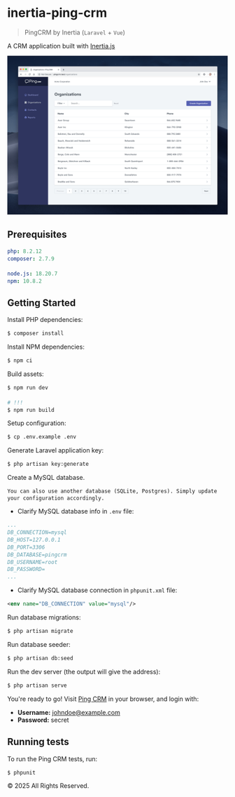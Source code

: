 # inertia-ping-crm

> PingCRM by Inertia (`Laravel` + `Vue`)

A CRM application built with [Inertia.js](https://inertiajs.com/)

![PingCRM](screenshot.png)

## Prerequisites

```yaml
php: 8.2.12
composer: 2.7.9

node.js: 18.20.7
npm: 10.8.2
```

## Getting Started

Install PHP dependencies:

```bash
$ composer install
```

Install NPM dependencies:

```bash
$ npm ci
```

Build assets:

```bash
$ npm run dev

# !!!
$ npm run build
```

Setup configuration:

```bash
$ cp .env.example .env
```

Generate Laravel application key:

```bash
$ php artisan key:generate
```

Create a MySQL database.

    You can also use another database (SQLite, Postgres). Simply update your configuration accordingly.

- Clarify MySQL database info in `.env` file:

```yaml
...
DB_CONNECTION=mysql
DB_HOST=127.0.0.1
DB_PORT=3306
DB_DATABASE=pingcrm
DB_USERNAME=root
DB_PASSWORD=
...
```

- Clarify MySQL database connection in `phpunit.xml` file:

```xml
<env name="DB_CONNECTION" value="mysql"/>
```

Run database migrations:

```bash
$ php artisan migrate
```

Run database seeder:

```bash
$ php artisan db:seed
```

Run the dev server (the output will give the address):

```bash
$ php artisan serve
```

You're ready to go! Visit [Ping CRM](http://localhost:8000) in your browser, and login with:

- **Username:** johndoe@example.com
- **Password:** secret

## Running tests

To run the Ping CRM tests, run:

```bash
$ phpunit
```

&copy; 2025 All Rights Reserved.
